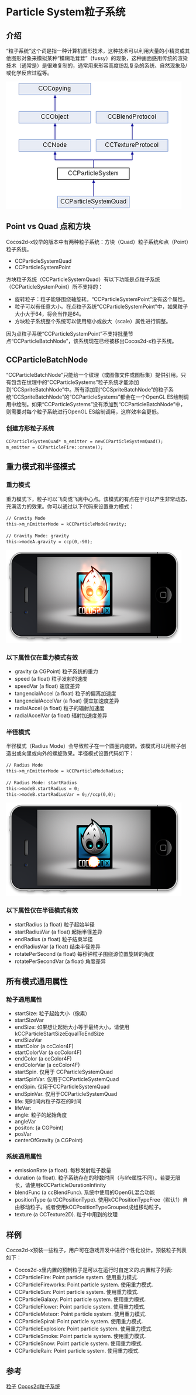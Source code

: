 # Particle System粒子系统

## 介绍

“粒子系统”这个词是指一种计算机图形技术，这种技术可以利用大量的小精灵或其他图形对象来模拟某种“模糊毛茸茸”（fussy）的现象，这种画面感用传统的渲染技术（通常是）是很难复制的，通常用来形容高度纷乱复杂的系统、自然现象及/或化学反应过程等。

![](./res/particle_graph.png)
## Point vs Quad 点和方块

Cocos2d-x较早的版本中有两种粒子系统：方块（Quad）粒子系统和点（Point）粒子系统。

- CCParticleSystemQuad
- CCParticleSystemPoint

方块粒子系统（CCParticleSystemQuad）有以下功能是点粒子系统（CCParticleSystemPoint）所不支持的：

- 旋转粒子：粒子能够围绕轴旋转。“CCParticleSystemPoint”没有这个属性。
- 粒子可以有任意大小。在点粒子系统“CCParticleSystemPoint”中，如果粒子大小大于64，将会当作是64。
- 方块粒子系统整个系统可以使用缩小或放大（scale）属性进行调整。

因为点粒子系统“CCParticleSystemPoint”不支持批量节点“CCParticleBatchNode”，该系统现在已经被移出Cocos2d-x粒子系统。

## CCParticleBatchNode

“CCParticleBatchNode”只能给一个纹理（或图像文件或图标集）提供引用。只有包含在纹理中的“CCParticleSystems”粒子系统才能添加到“CCSpriteBatchNode”中。所有添加到“CCSpriteBatchNode”的粒子系统“CCSpriteBatchNode”的“CCParticleSystems”都会在一个OpenGL ES绘制调用中绘制。如果“CCParticleSystems”没有添加到“CCParticleBatchNode”中，则需要对每个粒子系统进行OpenGL ES绘制调用，这样效率会更低。

### 创建方形粒子系统

	CCParticleSystemQuad* m_emitter = newCCParticleSystemQuad();
	m_emitter = CCParticleFire::create();

## 重力模式和半径模式
### 重力模式

重力模式下，粒子可以飞向或飞离中心点。该模式的有点在于可以产生非常动态、充满活力的效果。你可以通过以下代码来设置重力模式：

	// Gravity Mode
	this->m_nEmitterMode = kCCParticleModeGravity;
	
	// Gravity Mode: gravity
	this->modeA.gravity = ccp(0,-90);

![](./res/Gravity_mode.png)

### 以下属性仅在重力模式有效

- gravity (a CGPoint) 粒子系统的重力
- speed (a float) 粒子发射的速度
- speedVar (a float) 速度差异
- tangencialAccel (a float) 粒子的偏离加速度
- tangencialAccelVar (a float) 便宜加速度差异
- radialAccel (a float) 粒子的辐射加速度
- radialAccelVar (a float) 辐射加速度差异

### 半径模式

半径模式（Radius Mode）会导致粒子在一个圆圈内旋转。该模式可以用粒子创造出或向里或向外的螺旋效果。半径模式设置代码如下：

	// Radius Mode
	this->m_nEmitterMode = kCCParticleModeRadius;
	
	// Radius Mode: startRadius
	this->modeB.startRadius = 0;
	this->modeB.startRadiusVar = 0;//ccp(0,0);

![](./res/Redius_mode.png)

### 以下属性仅在半径模式有效

- startRadius (a float) 粒子起始半径
- startRadiusVar (a float) 起始半径差异
- endRadius (a float) 粒子结束半径
- endRadiusVar (a float) 结束半径差异
- rotatePerSecond (a float) 每秒钟粒子围绕源位置旋转的角度
- rotatePerSecondVar (a float) 角度差异


## 所有模式通用属性

### 粒子通用属性

- startSize:  粒子起始大小（像素）
- startSizeVar
- endSize: 如果想让起始大小等于最终大小，请使用kCCParticleStartSizeEqualToEndSize 
- endSizeVar
- startColor (a ccColor4F)
- startColorVar (a ccColor4F)
- endColor (a ccColor4F)
- endColorVar (a ccColor4F)
- startSpin. 仅用于 CCParticleSystemQuad
- startSpinVar. 仅用于CCParticleSystemQuad
- endSpin. 仅用于CCParticleSystemQuad
- endSpinVar. 仅用于CCParticleSystemQuad
- life: 短时间内粒子存在的时间
- lifeVar:
- angle: 粒子的起始角度
- angleVar
- positon: (a CGPoint)
- posVar
- centerOfGravity (a CGPoint)

### 系统通用属性

- emissionRate (a float).  每秒发射粒子数量
- duration (a float). 粒子系统存在的秒数时间（与life属性不同）。若要无限长，请使用kCCParticleDurationInfinity
- blendFunc (a ccBlendFunc).  系统中使用的OpenGL混合功能
- positionType (a tCCPositionType). 使用kCCPositionTypeFree（默认1）自由移动粒子。或者使用kCCPositionTypeGrouped成组移动粒子。
- texture (a CCTexture2D).  粒子中用到的纹理

## 样例

Cocos2d-x预装一些粒子，用户可在游戏开发中进行个性化设计。预装粒子列表如下：

- Cocos2d-x里内置的预制粒子是可以在运行时自定义的.内置粒子列表:
- CCParticleFire: Point particle system. 使用重力模式.
- CCParticleFireworks: Point particle system. 使用重力模式.
- CCParticleSun: Point particle system. 使用重力模式.
- CCParticleGalaxy: Point particle system. 使用重力模式.
- CCParticleFlower: Point particle system. 使用重力模式.
- CCParticleMeteor: Point particle system. 使用重力模式.
- CCParticleSpiral: Point particle system. 使用重力模式.
- CCParticleExplosion: Point particle system. 使用重力模式.
- CCParticleSmoke: Point particle system. 使用重力模式.
- CCParticleSnow: Point particle system. 使用重力模式.
- CCParticleRain: Point particle system. 使用重力模式.

## 参考

[粒子](http://en.wikipedia.org/wiki/Particles)
[Cocos2d粒子系统](http://www.cocos2d-iphone.org/wiki/doku.php/prog_guide:particles)
